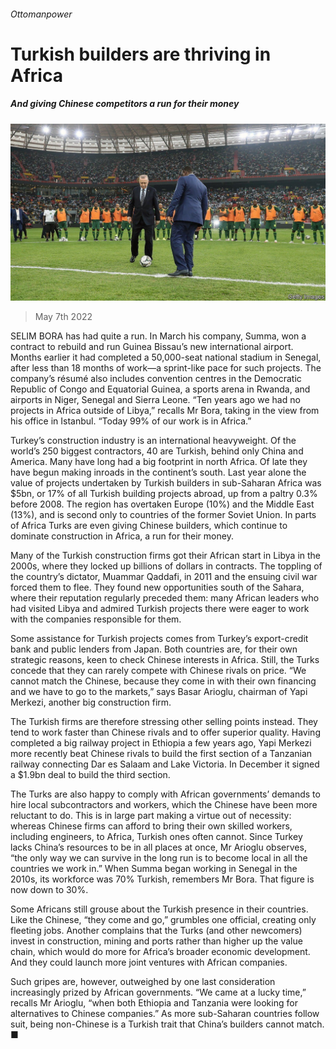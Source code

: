###### Ottomanpower

# Turkish builders are thriving in Africa 

##### And giving Chinese competitors a run for their money 

![image](images/20220507_wbp501.jpg) 

> May 7th 2022 

SELIM BORA has had quite a run. In March his company, Summa, won a contract to rebuild and run Guinea Bissau’s new international airport. Months earlier it had completed a 50,000-seat national stadium in Senegal, after less than 18 months of work—a sprint-like pace for such projects. The company’s résumé also includes convention centres in the Democratic Republic of Congo and Equatorial Guinea, a sports arena in Rwanda, and airports in Niger, Senegal and Sierra Leone. “Ten years ago we had no projects in Africa outside of Libya,” recalls Mr Bora, taking in the view from his office in Istanbul. “Today 99% of our work is in Africa.”

Turkey’s construction industry is an international heavyweight. Of the world’s 250 biggest contractors, 40 are Turkish, behind only China and America. Many have long had a big footprint in north Africa. Of late they have begun making inroads in the continent’s south. Last year alone the value of projects undertaken by Turkish builders in sub-Saharan Africa was $5bn, or 17% of all Turkish building projects abroad, up from a paltry 0.3% before 2008. The region has overtaken Europe (10%) and the Middle East (13%), and is second only to countries of the former Soviet Union. In parts of Africa Turks are even giving Chinese builders, which continue to dominate construction in Africa, a run for their money.


Many of the Turkish construction firms got their African start in Libya in the 2000s, where they locked up billions of dollars in contracts. The toppling of the country’s dictator, Muammar Qaddafi, in 2011 and the ensuing civil war forced them to flee. They found new opportunities south of the Sahara, where their reputation regularly preceded them: many African leaders who had visited Libya and admired Turkish projects there were eager to work with the companies responsible for them.

Some assistance for Turkish projects comes from Turkey’s export-credit bank and public lenders from Japan. Both countries are, for their own strategic reasons, keen to check Chinese interests in Africa. Still, the Turks concede that they can rarely compete with Chinese rivals on price. “We cannot match the Chinese, because they come in with their own financing and we have to go to the markets,” says Basar Arioglu, chairman of Yapi Merkezi, another big construction firm.

The Turkish firms are therefore stressing other selling points instead. They tend to work faster than Chinese rivals and to offer superior quality. Having completed a big railway project in Ethiopia a few years ago, Yapi Merkezi more recently beat Chinese rivals to build the first section of a Tanzanian railway connecting Dar es Salaam and Lake Victoria. In December it signed a $1.9bn deal to build the third section.

The Turks are also happy to comply with African governments’ demands to hire local subcontractors and workers, which the Chinese have been more reluctant to do. This is in large part making a virtue out of necessity: whereas Chinese firms can afford to bring their own skilled workers, including engineers, to Africa, Turkish ones often cannot. Since Turkey lacks China’s resources to be in all places at once, Mr Arioglu observes, “the only way we can survive in the long run is to become local in all the countries we work in.” When Summa began working in Senegal in the 2010s, its workforce was 70% Turkish, remembers Mr Bora. That figure is now down to 30%.

Some Africans still grouse about the Turkish presence in their countries. Like the Chinese, “they come and go,” grumbles one official, creating only fleeting jobs. Another complains that the Turks (and other newcomers) invest in construction, mining and ports rather than higher up the value chain, which would do more for Africa’s broader economic development. And they could launch more joint ventures with African companies.

Such gripes are, however, outweighed by one last consideration increasingly prized by African governments. “We came at a lucky time,” recalls Mr Arioglu, “when both Ethiopia and Tanzania were looking for alternatives to Chinese companies.” As more sub-Saharan countries follow suit, being non-Chinese is a Turkish trait that China’s builders cannot match. ■

